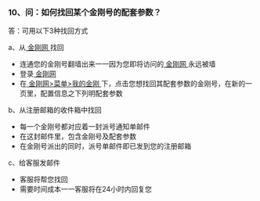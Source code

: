 ### 10、问：如何找回某个金刚号的配套参数？

答：可用以下3种找回方式

a、从[ 金刚网 ](https://www.atozitpro.net/zh/)找回

- 连通您的金刚号翻墙出来一一因为您即将访问的[ 金刚网 ](https://www.atozitpro.net/zh/)永远被墙
- 登录[ 金刚网 ](https://www.atozitpro.net/zh/)
- 在[ 金刚网>菜单>我的金刚 ](https://www.atozitpro.net/zh/my-account/)下，点击您想找回其配套参数的金刚号，在新的一页里，配置信息之下列明配套参数

b、从注册邮箱的收件箱中找回

- 每一个金刚号都对应着一封派号通知单邮件
- 在这封邮件里，包含金刚号及配套参数
- 在金刚号派出的同时，派号单邮件即已发到您的注册邮箱

c、给客服发邮件

- 客服将帮您找回
- 需要时间成本一一客服将在24小时内回复您
